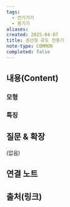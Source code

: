 ```yaml
---
tags:
  - 전기기기
  - 동기기
aliases: 
created: 2025-04-07
title: 권선형 유도 전동기
note-type: COMMON
completed: false
---
```


## 내용(Content)

### 모형

### 특징




## 질문 & 확장

(없음)

## 연결 노트

## 출처(링크)

